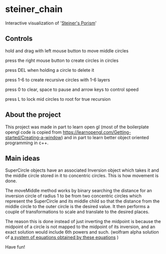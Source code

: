 # steiner_chain
Interactive visualization of '[Steiner's Porism](https://en.wikipedia.org/wiki/Steiner_chain)'


## Controls

hold and drag with left mouse button to move middle circles

press the right mouse button to create circles in circles

press DEL when holding a circle to delete it

press 1-6 to create recursive circles with 1-6 layers

press 0 to clear, space to pause and arrow keys to control speed

press L to lock mid circles to root for true recursion

## About the project

This project was made in part to learn open gl (most of the boilerplate opengl code is copied from https://learnopengl.com/Getting-started/Creating-a-window) and in part to learn better object oriented programming in c++.

## Main ideas

SuperCircle objects have an associated Inversion object which takes it and the middle circle stored in it to concentric circles.
This is how movement is done.

The moveMiddle method works by binary searching the distance for an inversion circle of radius 1 to be from two concentric circles which represent
the SuperCircle and its middle child so that the distance from the middle circle to the outer circle is the desired value. It then performs a couple of transformations to scale and translate to the desired places.

The reason this is done instead of just inverting the midpoint is because the midpoint of a circle is not mapped to the midpoint of its inversion, and 
an exact solution would include 6th powers and such. (wolfram alpha solution of
[a system of equations obtained by these equations](https://en.wikipedia.org/wiki/Inversive_geometry#Transforming_circles_into_circles) )


Have fun!
